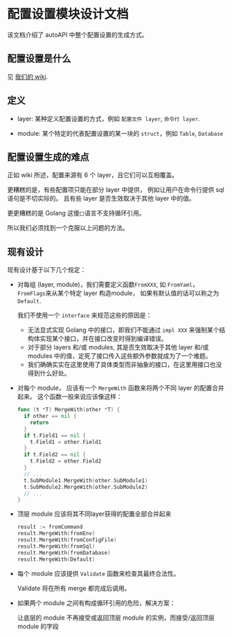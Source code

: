 # 配置设置模块设计文档

该文档介绍了 autoAPI 中整个配置设置的生成方式。

## 配置设置是什么

见 [我们的 wiki](https://github.com/SHUReeducation/autoAPI/wiki/%E9%85%8D%E7%BD%AE).

## 定义

- layer: 某种定义配置设置的方式，例如 `配置文件 layer`, `命令行 layer`.

- module: 某个特定的代表配置设置的某一块的 `struct`，例如 `Table`, `Database`

## 配置设置生成的难点

正如 wiki 所述，配置来源有 6 个 layer，且它们可以互相覆盖。

更糟糕的是，有些配置项只能在部分 layer 中提供，
例如让用户在命令行提供 sql 语句是不切实际的。
且有些 layer 是否生效取决于其他 layer 中的值。

更更糟糕的是 Golang 这傻◻语言不支持循环引用。

所以我们必须找到一个克服以上问题的方法。

## 现有设计

现有设计基于以下几个规定：

- 对每组 (layer, module)，我们需要定义函数`FromXXX`,
  如 `FromYaml`， `FromFlags`来从某个特定 layer 构造module， 如果有默认值的话可以称之为 `Default`.
  
  我们不使用一个 `interface` 来规范这些的原因是：
  - 无法显式实现 Golang 中的接口，即我们不能通过 `impl XXX` 来强制某个结构体实现某个接口，并在接口改变时得到编译错误。
  - 对于部分 layers 和/或 modules, 其是否生效取决于其他 layer 和/或 modules 中的值，定死了接口传入这些额外参数就成为了一个难题。
  - 我们确确实实在这里使用了具体类型而非抽象的接口，在这里用接口也没得到什么好处。

- 对每个 module， 应该有一个 `MergeWith` 函数来将两个不同 layer 的配置合并起来。
  这个函数一般来说应该像这样：
  
  ```go
  func (t *T) MergeWith(other *T) {
    if other == nil {
      return
    }
    if t.Field1 == nil {
      t.Field1 = other.Field1
    }
    if t.Field2 == nil {
      t.Field2 = other.Field2
    }
    // ...
    t.SubModule1.MergeWith(other.SubModule1)
    t.SubModule2.MergeWith(other.SubModule2)
    // ...
  }
  ```

- 顶层 module 应该将其不同layer获得的配置全部合并起来
  ```go
  result := fromCommand
  result.MergeWith(fromEnv)
  result.MergeWith(fromConfigFile)
  result.MergeWith(fromSql)
  result.MergeWith(fromDatabase)
  result.MergeWith(Default)
  ```

- 每个 module 应该提供 `Validate` 函数来检查其最终合法性。
  
  Validate 将在所有 merge 都完成后调用。
  
- 如果两个 module 之间有构成循环引用的危险，解决方案：

  让底层的 module 不再接受或返回顶层 module 的实例，而接受/返回顶层 module 的字段